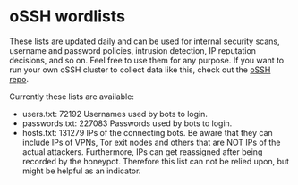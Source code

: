 # oSSH wordlists
These lists are updated daily and can be used for internal security scans, username and password policies, intrusion detection, IP reputation decisions, and so on. Feel free to use them for any purpose. If you want to run your own oSSH cluster to collect data like this, check out the [oSSH repo](https://github.com/toxyl/ossh).  

Currently these lists are available:  
- users.txt: 72192                                                                                                                                                                                                                                                                                                                                                                                  Usernames used by bots to login. 
- passwords.txt: 227083                                                                                                                                                                                                                                                                                                                                                                                  Passwords used by bots to login. 
- hosts.txt: 131279                                                                                                                                                                                                                                                                                                                                                                                  IPs of the connecting bots. Be aware that they can include IPs of VPNs, Tor exit nodes and others that are NOT IPs of the actual attackers. Furthermore, IPs can get reassigned after being recorded by the honeypot. Therefore this list can not be relied upon, but might be helpful as an indicator.
